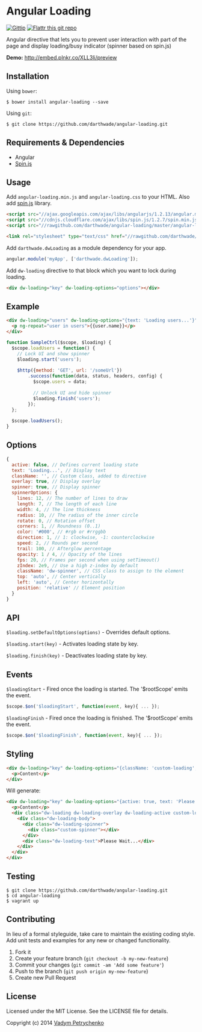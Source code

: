 # Angular Loading
[![Gittip](http://img.shields.io/gittip/darthwade.svg)](https://www.gittip.com/darthwade/)
[![Flattr this git repo](http://api.flattr.com/button/flattr-badge-large.png)](https://flattr.com/submit/auto?user_id=darthwade&url=https://github.com/darthwade/angular-loading&title=Angular%20Loading&language=&tags=github&category=software) 

Angular directive that lets you to prevent user interaction with part of the page and display loading/busy indicator (spinner based on spin.js)

**Demo:** http://embed.plnkr.co/XLL3li/preview

## Installation

Using `bower`:
```shell 
$ bower install angular-loading --save
```

Using `git`:
```shell 
$ git clone https://github.com/darthwade/angular-loading.git
```

## Requirements & Dependencies
- Angular
- [Spin.js](https://github.com/fgnass/spin.js)

## Usage

Add `angular-loading.min.js` and `angular-loading.css` to your HTML. Also add [spin.js](https://github.com/fgnass/spin.js) library.
``` html
<script src="//ajax.googleapis.com/ajax/libs/angularjs/1.2.13/angular.min.js"></script>
<script src="//cdnjs.cloudflare.com/ajax/libs/spin.js/1.2.7/spin.min.js"></script>
<script src="//rawgithub.com/darthwade/angular-loading/master/angular-loading.min.js"></script>

<link rel="stylesheet" type="text/css" href="//rawgithub.com/darthwade/angular-loading/master/angular-loading.css"/>
```

Add `darthwade.dwLoading` as a module dependency for your app.
``` javascript
angular.module('myApp', ['darthwade.dwLoading']);
```

Add `dw-loading` directive to that block which you want to lock during loading.
``` html
<div dw-loading="key" dw-loading-options="options"></div>
```

## Example

``` html
<div dw-loading="users" dw-loading-options="{text: 'Loading users...'}" class="users-list">
  <p ng-repeat="user in users">{{user.name}}</p>
</div>
```
``` javascript
function SampleCtrl($scope, $loading) {
  $scope.loadUsers = function() {
    // Lock UI and show spinner
    $loading.start('users');
  
    $http({method: 'GET', url: '/someUrl'})
        .success(function(data, status, headers, config) {
          $scope.users = data;
          
          // Unlock UI and hide spinner
          $loading.finish('users');
        });
  };
  
  $scope.loadUsers();
}
```

## Options

``` javascript
{
  active: false, // Defines current loading state
  text: 'Loading...', // Display text
  className: '', // Custom class, added to directive
  overlay: true, // Display overlay
  spinner: true, // Display spinner
  spinnerOptions: {
    lines: 12, // The number of lines to draw
    length: 7, // The length of each line
    width: 4, // The line thickness
    radius: 10, // The radius of the inner circle
    rotate: 0, // Rotation offset
    corners: 1, // Roundness (0..1)
    color: '#000', // #rgb or #rrggbb
    direction: 1, // 1: clockwise, -1: counterclockwise
    speed: 2, // Rounds per second
    trail: 100, // Afterglow percentage
    opacity: 1 / 4, // Opacity of the lines
    fps: 20, // Frames per second when using setTimeout()
    zIndex: 2e9, // Use a high z-index by default
    className: 'dw-spinner', // CSS class to assign to the element
    top: 'auto', // Center vertically
    left: 'auto', // Center horizontally
    position: 'relative' // Element position
  }
}
```

## API

`$loading.setDefaultOptions(options)` - Overrides default options.

`$loading.start(key)` - Activates loading state by key.

`$loading.finish(key)` - Deactivates loading state by key.

## Events
`$loadingStart` - Fired once the loading is started. The '$rootScope' emits the event.
``` javascript
$scope.$on('$loadingStart', function(event, key){ ... });
```

`$loadingFinish` - Fired once the loading is finished. The '$rootScope' emits the event.
``` javascript
$scope.$on('$loadingFinish', function(event, key){ ... });
```

## Styling
``` html
<div dw-loading="key" dw-loading-options="{className: 'custom-loading', spinnerOptions: {className: 'custom-spinner'}}" class="my-block">
  <p>Content</p>
</div>
```
Will generate:
``` html
<div dw-loading="key" dw-loading-options="{active: true, text: 'Please Wait...', className: 'custom-loading', spinnerOptions: {className: 'custom-spinner'}}" class="my-block">
  <p>Content</p>
  <div class="dw-loading dw-loading-overlay dw-loading-active custom-loading">
    <div class="dw-loading-body">
      <div class="dw-loading-spinner">
        <div class="custom-spinner"></div>
      </div>
      <div class="dw-loading-text">Please Wait...</div>
    </div>
  </div>
</div>
```

## Testing
```shell 
$ git clone https://github.com/darthwade/angular-loading.git
$ cd angular-loading
$ vagrant up
```

## Contributing
In lieu of a formal styleguide, take care to maintain the existing coding style. Add unit tests and examples for any new or changed functionality.

1. Fork it
2. Create your feature branch (`git checkout -b my-new-feature`)
3. Commit your changes (`git commit -am 'Add some feature'`)
4. Push to the branch (`git push origin my-new-feature`)
5. Create new Pull Request

## License

Licensed under the MIT License. See the LICENSE file for details.

Copyright (c) 2014 [Vadym Petrychenko](http://petrychenko.com/)